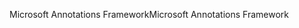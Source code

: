 <span data-ttu-id="61f7b-101">Microsoft Annotations Framework</span><span class="sxs-lookup"><span data-stu-id="61f7b-101">Microsoft Annotations Framework</span></span>